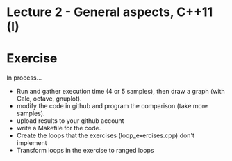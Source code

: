 # Lecture 2 - General aspects, C++11 (I)

# Exercise
In process...

- Run and gather execution time (4 or 5 samples), then draw a graph (with Calc, octave, gnuplot).
- modify the code in github and program the comparison (take more samples).
- upload results to your github account
- write a Makefile for the code.
- Create the loops that the exercises (loop_exercises.cpp) don't implement
- Transform loops in the exercise to ranged loops
